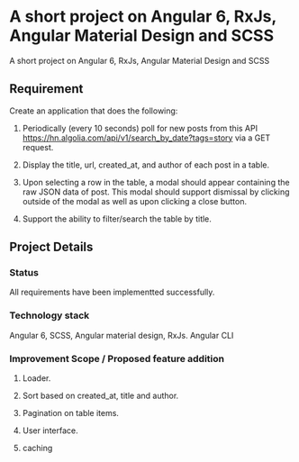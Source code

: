 # A short project on Angular 6, RxJs, Angular Material Design and SCSS

A short project on Angular 6, RxJs, Angular Material Design and SCSS

## Requirement

Create an application that does the following:

1. Periodically (every 10 seconds) poll for new posts from this API https://hn.algolia.com/api/v1/search_by_date?tags=story via a GET request.

2. Display the title, url, created_at, and author of each post in a table.

3. Upon selecting a row in the table, a modal should appear containing the raw JSON data
   of post. This modal should support dismissal by clicking outside of the modal as well as
   upon clicking a close button.

4. Support the ability to filter/search the table by title.

## Project Details

### Status

All requirements have been implementted successfully.

### Technology stack

Angular 6, SCSS, Angular material design, RxJs.
Angular CLI

### Improvement Scope / Proposed feature addition

1. Loader.

2. Sort based on created_at, title and author.

3. Pagination on table items.

4. User interface.

5. caching
